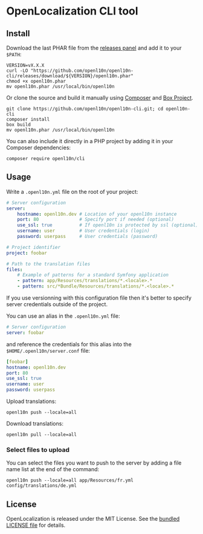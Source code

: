# OpenLocalization CLI tool

## Install

Download the last PHAR file from the [releases panel](https://github.com/openl10n/openl10n-cli/releases)
and add it to your `$PATH`:

```shell
VERSION=vX.X.X
curl -LO "https://github.com/openl10n/openl10n-cli/releases/download/${VERSION}/openl10n.phar"
chmod +x openl10n.phar
mv openl10n.phar /usr/local/bin/openl10n
```

Or clone the source and build it manually using [Composer](https://getcomposer.org/)
and [Box Project](http://box-project.org/).

```shell
git clone https://github.com/openl10n/openl10n-cli.git; cd openl10n-cli
composer install
box build
mv openl10n.phar /usr/local/bin/openl10n
```

You can also include it directly in a PHP project by adding it in your Composer
dependencies:

```shell
composer require openl10n/cli
```

## Usage

Write a `.openl10n.yml` file on the root of your project:

```yaml
# Server configuration
server:
    hostname: openl10n.dev # Location of your openl10n instance
    port: 80               # Specify port if needed (optional)
    use_ssl: true          # If openl10n is protected by ssl (optional)
    username: user         # User credentials (login)
    password: userpass     # User credentials (password)

# Project identifier
project: foobar

# Path to the translation files
files:
    # Example of patterns for a standard Symfony application
    - pattern: app/Resources/translations/*.<locale>.*
    - pattern: src/*Bundle/Resources/translations/*.<locale>.*
```

If you use versionning with this configuration file then it's better to specify
server credentials outside of the project.

You can use an alias in the `.openl10n.yml` file:

```yaml
# Server configuration
server: foobar
```

and reference the credentials for this alias into the
`$HOME/.openl10n/server.conf` file:

```yaml
[foobar]
hostname: openl10n.dev
port: 80
use_ssl: true
username: user
password: userpass
```

Upload translations:

```shell
openl10n push --locale=all
```

Download translations:

```shell
openl10n pull --locale=all
```

### Select files to upload

You can select the files you want to push to the server by adding a file name list at the end of the command:

```shell
openl10n push --locale=all app/Resources/fr.yml config/translations/de.yml
```

## License

OpenLocalization is released under the MIT License.
See the [bundled LICENSE file](LICENSE) for details.
